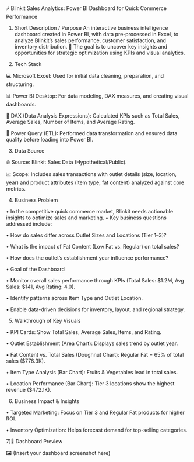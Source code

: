 ⚡ Blinkit Sales Analytics: Power BI Dashboard for Quick Commerce Performance

1) Short Description / Purpose
 An interactive business intelligence dashboard created in Power BI, with data pre-processed in Excel, to analyze Blinkit’s sales performance, customer satisfaction, and inventory distribution.
🎯 The goal is to uncover key insights and opportunities for strategic optimization using KPIs and visual analytics.

2) Tech Stack

💻 Microsoft Excel: Used for initial data cleaning, preparation, and structuring.

📊 Power BI Desktop: For data modeling, DAX measures, and creating visual dashboards.

🧠 DAX (Data Analysis Expressions): Calculated KPIs such as Total Sales, Average Sales, Number of Items, and Average Rating.

🔄 Power Query (ETL): Performed data transformation and ensured data quality before loading into Power BI.

3) Data Source

🌐 Source: Blinkit Sales Data (Hypothetical/Public).

📈 Scope: Includes sales transactions with outlet details (size, location, year) and product attributes (item type, fat content) analyzed against core metrics.

4) Business Problem

•	In the competitive quick commerce market, Blinkit needs actionable insights to optimize sales and marketing.
•	Key business questions addressed include:

•	How do sales differ across Outlet Sizes and Locations (Tier 1–3)?

•	What is the impact of Fat Content (Low Fat vs. Regular) on total sales?

•	How does the outlet’s establishment year influence performance?

•	Goal of the Dashboard

•	Monitor overall sales performance through KPIs (Total Sales: $1.2M, Avg Sales: $141, Avg Rating: 4.0).

•	Identify patterns across Item Type and Outlet Location.

•	Enable data-driven decisions for inventory, layout, and regional strategy.

5) Walkthrough of Key Visuals

•	KPI Cards: Show Total Sales, Average Sales, Items, and Rating.

•	Outlet Establishment (Area Chart): Displays sales trend by outlet year.

•	Fat Content vs. Total Sales (Doughnut Chart): Regular Fat = 65% of total sales ($776.3K).

•	Item Type Analysis (Bar Chart): Fruits & Vegetables lead in total sales.

•	Location Performance (Bar Chart): Tier 3 locations show the highest revenue ($472.1K).

6) Business Impact & Insights

•	Targeted Marketing: Focus on Tier 3 and Regular Fat products for higher ROI.

•	Inventory Optimization: Helps forecast demand for top-selling categories.



 7)📸 Dashboard Preview

🖼️ (Insert your dashboard screenshot here)
